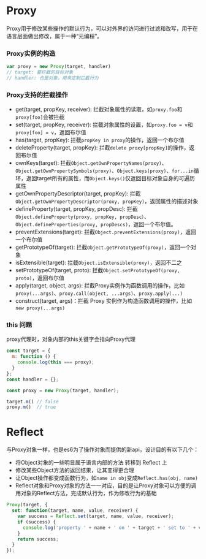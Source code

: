 # Proxy
Proxy用于修改某些操作的默认行为，可以对外界的访问进行过滤和改写，用于在语言层面做出修改，属于一种“元编程”。
### Proxy实例的构造
```javascript
var proxy = new Proxy(target, handler)
// target: 要拦截的目标对象
// handler: 也是对象，用来定制拦截行为
```

### Proxy支持的拦截操作
- get(target, propKey, receiver): 拦截对象属性的读取，如`proxy.foo`和`proxy[foo]`会被拦截
- set(target, propKey, receiver): 拦截对象属性的设置，如`proxy.foo = v`和`proxy[foo] = v`，返回布尔值
- has(target, propKey): 拦截`propKey in proxy`的操作，返回一个布尔值
- deleteProperty(target, propKey): 拦截`delete proxy[propKey]`的操作，返回布尔值
- ownKeys(target): 拦截`Object.getOwnPropertyNames(proxy)`、`Object.getOwnPropertySymbols(proxy)`、`Object.keys(proxy)`、`for...in`循环，返回target所有的属性，而`Object.keys()`仅返回目标对象自身的可遍历属性
- getOwnPropertyDescriptor(target, propKey): 拦截`Object.getOwnPropertyDescriptor(proxy, propKey)`，返回属性的描述对象
- defineProperty(target, propKey, propDesc): 拦截`Object.defineProperty(proxy, propKey, propDesc）`、`Object.defineProperties(proxy, propDescs)`，返回一个布尔值。
- preventExtensions(target): 拦截`Object.preventExtensions(proxy)`，返回一个布尔值
- getPrototypeOf(target): 拦截`Object.getPrototypeOf(proxy)`，返回一个对象
- isExtensible(target): 拦截`Object.isExtensible(proxy)`，返回不二之
- setPrototypeOf(target, proto): 拦截`Object.setPrototypeOf(proxy, proto)`，返回布尔值
- apply(target, object, args): 拦截Proxy实例作为函数调用的操作，比如`proxy(...args)`、`proxy.call(object, ...args)`、`proxy.apply(...)`
- construct(target, args)：拦截 Proxy 实例作为构造函数调用的操作，比如`new proxy(...args)`

### this 问题
proxy代理时，对象内部的this关键字会指向Proxy代理
```javascript
const target = {
  m: function () {
    console.log(this === proxy);
  }
};
const handler = {};

const proxy = new Proxy(target, handler);

target.m() // false
proxy.m()  // true
```
# Reflect
与Proxy对象一样，也是es6为了操作对象而提供的新api，设计目的有以下几个：
- 将Object对象的一些明显属于语言内部的方法 转移到 Reflect 上
- 修改某些Object方法的返回结果，让其变得更合理
- 让Object操作都变成函数行为，如`name in obj`变成`Reflect.has(obj, name)`
- Reflect对象和Proxy对象的方法一一对应，目的是让Proxy对象可以方便的调用对象的Reflect方法，完成默认行为，作为修改行为的基础

```javascript
Proxy(target, {
  set: function(target, name, value, receiver) {
    var success = Reflect.set(target, name, value, receiver);
    if (success) {
      console.log('property ' + name + ' on ' + target + ' set to ' + value);
    }
    return success;
  }
});
```